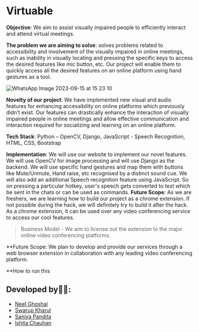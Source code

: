 # Virtuable
**Objective**: We aim to assist visually impaired people to efficiently
interact and attend virtual meetings.


**The problem we are aiming to solve**: solves problems related to
accessibility and involvement of the visually impaired in online
meetings, such as inability in visually locating and pressing the
specific keys to access the desired features like mic button, etc. Our
project will enable them to quickly access all the desired features on an
online platform using hand gestures as a tool.

![WhatsApp Image 2023-09-15 at 15 23 10](https://github.com/NeelGhoshal/Virtuable/assets/72409908/bc78ef8d-fe14-4d92-80a9-2e691f3259e3)

**Novelty of our project**: We have implemented new visual and audio
features for enhancing accessibility on online platforms which previously
didn’t exist. Our features can drastically enhance the interaction of
visually impaired people in online meetings and allow effective
communication and interaction required for socializing and learning on an
online platform.


**Tech Stack**: Python – OpenCV, Django,
JavaScript - Speech Recognition,
 HTML, CSS, Bootstrap
 
 
**Implementation**: We will use our website to implement our novel
features. We will use OpenCV for image processing and will use Django as
the backend. We will use specific hand gestures and map them with buttons
like Mute/Unmute, Hand raise, etc recognised by a distinct sound cue. We
will also add an additional Speech recognition feature using JavaScript.
So on pressing a particular hotkey, user's speech gets converted to text
which be sent in the chats or can be used as commands.
**Future Scope**: As we are freshers, we are learning how to build our
project as a chrome extension. If not possible during the hack, we will
definitely try to build it after the hack. As a chrome extension, it can
be used over any video conferencing service to access our cool features.
> Business Model - We aim to license out the extension to the major
online video conferencing platforms.

**Future Scope:
We plan to develop and provide our services through a web browser extension in collaboration with any leading video conferencing platform.

**How to run this

## Developed by:office_worker::
- [Neel Ghoshal](https://github.com/NeelGhoshal)
- [Swarup Kharul](https://github.com/SwarupKharul)
- [Saniya Pandita](https://github.com/Saby-Bishops)
- [Ishita Chauhan](https://github.com/ishizzz)



